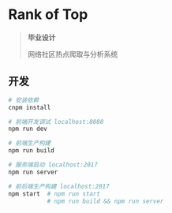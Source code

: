 # Rank of Top

> **毕业设计**
> 
> 网络社区热点爬取与分析系统

## 开发

``` bash
# 安装依赖
cnpm install

# 前端开发调试 localhost:8080
npm run dev

# 前端生产构建
npm run build

# 服务端启动 localhost:2017
npm run server

# 前后端生产构建 localhost:2017
npm start  # npm run start
           # npm run build && npm run server
```